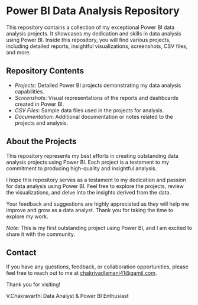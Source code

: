 # Power BI Data Analysis Repository

This repository contains a collection of my exceptional Power BI data analysis projects. It showcases my dedication and skills in data analysis using Power BI. Inside this repository, you will find various projects, including detailed reports, insightful visualizations, screenshots, CSV files, and more.

## Repository Contents
- *Projects*: Detailed Power BI projects demonstrating my data analysis capabilities.
- *Screenshots*: Visual representations of the reports and dashboards created in Power BI.
- *CSV Files*: Sample data files used in the projects for analysis.
- *Documentation*: Additional documentation or notes related to the projects and analysis.

## About the Projects
This repository represents my best efforts in creating outstanding data analysis projects using Power BI. Each project is a testament to my commitment to producing high-quality and insightful analysis.

I hope this repository serves as a testament to my dedication and passion for data analysis using Power BI. Feel free to explore the projects, review the visualizations, and delve into the insights derived from the data.

Your feedback and suggestions are highly appreciated as they will help me improve and grow as a data analyst. Thank you for taking the time to explore my work.

*Note:* This is my first outstanding project using Power BI, and I am excited to share it with the community.

## Contact
If you have any questions, feedback, or collaboration opportunities, please feel free to reach out to me at chakrivadlamani41@gamil.com.

Thank you for visiting!

V.Chakravarthi
Data Analyst & Power BI Enthusiast  
